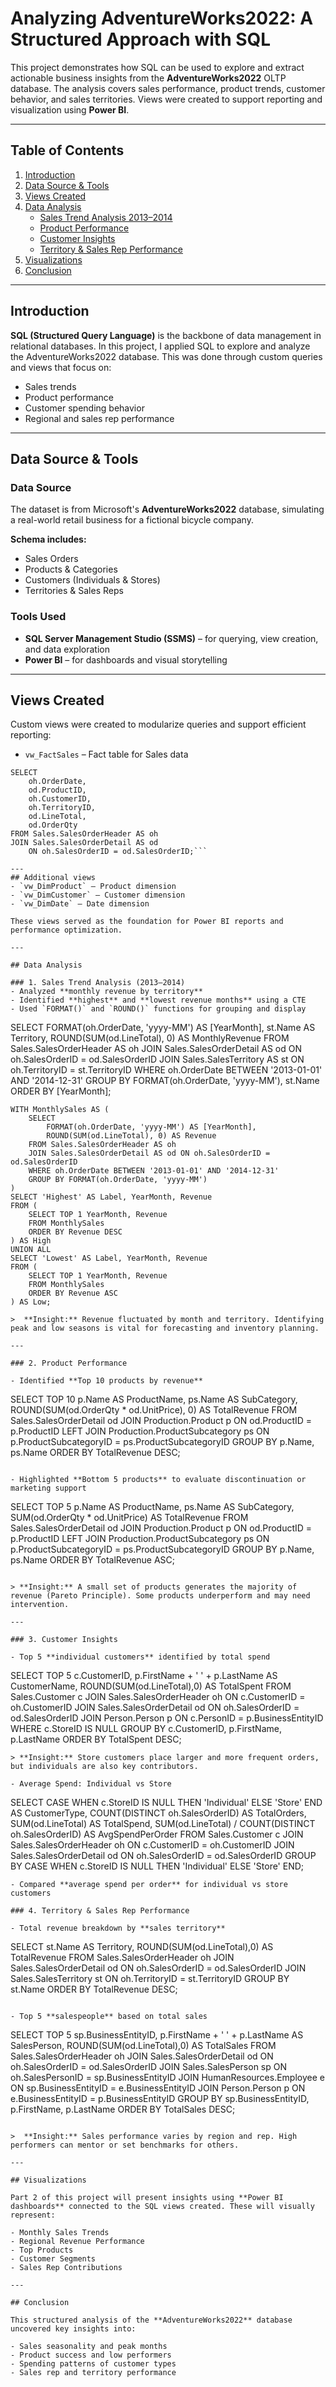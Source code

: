 # Analyzing AdventureWorks2022: A Structured Approach with SQL

This project demonstrates how SQL can be used to explore and extract actionable business insights from the **AdventureWorks2022** OLTP database. The analysis covers sales performance, product trends, customer behavior, and sales territories. Views were created to support reporting and visualization using **Power BI**.

---

## Table of Contents

1. [Introduction](#introduction)  
2. [Data Source & Tools](#data-source--tools)  
3. [Views Created](#views-created)  
4. [Data Analysis](#data-analysis)  
   - [Sales Trend Analysis 2013–2014](#sales-trend-analysis-20132014)  
   - [Product Performance](#product-performance)  
   - [Customer Insights](#customer-insights)  
   - [Territory & Sales Rep Performance](#territory--sales-rep-performance)  
5. [Visualizations](#visualizations)  
6. [Conclusion](#conclusion)

---

## Introduction

**SQL (Structured Query Language)** is the backbone of data management in relational databases. In this project, I applied SQL to explore and analyze the AdventureWorks2022 database. This was done through custom queries and views that focus on:

- Sales trends
- Product performance
- Customer spending behavior
- Regional and sales rep performance

---

## Data Source & Tools

### Data Source
The dataset is from Microsoft's **AdventureWorks2022** database, simulating a real-world retail business for a fictional bicycle company.

**Schema includes:**
- Sales Orders  
- Products & Categories  
- Customers (Individuals & Stores)  
- Territories & Sales Reps  

### Tools Used
- **SQL Server Management Studio (SSMS)** – for querying, view creation, and data exploration  
- **Power BI** – for dashboards and visual storytelling

---

## Views Created

Custom views were created to modularize queries and support efficient reporting:

- `vw_FactSales` – Fact table for Sales data
  
```CREATE VIEW dbo.vw_FactSales AS
SELECT
    oh.OrderDate,
    od.ProductID,
    oh.CustomerID,
    oh.TerritoryID,
    od.LineTotal,
    od.OrderQty
FROM Sales.SalesOrderHeader AS oh
JOIN Sales.SalesOrderDetail AS od 
    ON oh.SalesOrderID = od.SalesOrderID;```

---
## Additional views
- `vw_DimProduct` – Product dimension
- `vw_DimCustomer` – Customer dimension  
- `vw_DimDate` – Date dimension  

These views served as the foundation for Power BI reports and performance optimization.

---

## Data Analysis

### 1. Sales Trend Analysis (2013–2014)
- Analyzed **monthly revenue by territory**
- Identified **highest** and **lowest revenue months** using a CTE
- Used `FORMAT()` and `ROUND()` functions for grouping and display

```
SELECT
    FORMAT(oh.OrderDate, 'yyyy-MM') AS [YearMonth],
    st.Name AS Territory,
    ROUND(SUM(od.LineTotal), 0) AS MonthlyRevenue
FROM Sales.SalesOrderHeader AS oh
JOIN Sales.SalesOrderDetail AS od ON oh.SalesOrderID = od.SalesOrderID
JOIN Sales.SalesTerritory AS st ON oh.TerritoryID = st.TerritoryID
WHERE oh.OrderDate BETWEEN '2013-01-01' AND '2014-12-31'
GROUP BY FORMAT(oh.OrderDate, 'yyyy-MM'), st.Name
ORDER BY [YearMonth];
```
WITH MonthlySales AS (
    SELECT
        FORMAT(oh.OrderDate, 'yyyy-MM') AS [YearMonth],
        ROUND(SUM(od.LineTotal), 0) AS Revenue
    FROM Sales.SalesOrderHeader AS oh
    JOIN Sales.SalesOrderDetail AS od ON oh.SalesOrderID = od.SalesOrderID
    WHERE oh.OrderDate BETWEEN '2013-01-01' AND '2014-12-31'
    GROUP BY FORMAT(oh.OrderDate, 'yyyy-MM')
)
SELECT 'Highest' AS Label, YearMonth, Revenue
FROM (
    SELECT TOP 1 YearMonth, Revenue 
    FROM MonthlySales 
    ORDER BY Revenue DESC
) AS High
UNION ALL
SELECT 'Lowest' AS Label, YearMonth, Revenue
FROM (
    SELECT TOP 1 YearMonth, Revenue 
    FROM MonthlySales 
    ORDER BY Revenue ASC
) AS Low;

>  **Insight:** Revenue fluctuated by month and territory. Identifying peak and low seasons is vital for forecasting and inventory planning.

---

### 2. Product Performance

- Identified **Top 10 products by revenue**
```
SELECT TOP 10 
    p.Name AS ProductName,
    ps.Name AS SubCategory,
    ROUND(SUM(od.OrderQty * od.UnitPrice), 0) AS TotalRevenue
FROM Sales.SalesOrderDetail od
JOIN Production.Product p ON od.ProductID = p.ProductID
LEFT JOIN Production.ProductSubcategory ps ON p.ProductSubcategoryID = ps.ProductSubcategoryID
GROUP BY p.Name, ps.Name
ORDER BY TotalRevenue DESC;
```

- Highlighted **Bottom 5 products** to evaluate discontinuation or marketing support

```
SELECT TOP 5 
    p.Name AS ProductName,
    ps.Name AS SubCategory,
    SUM(od.OrderQty * od.UnitPrice) AS TotalRevenue
FROM Sales.SalesOrderDetail od
JOIN Production.Product p ON od.ProductID = p.ProductID
LEFT JOIN Production.ProductSubcategory ps ON p.ProductSubcategoryID = ps.ProductSubcategoryID
GROUP BY p.Name, ps.Name
ORDER BY TotalRevenue ASC;

```

> **Insight:** A small set of products generates the majority of revenue (Pareto Principle). Some products underperform and may need intervention.

---

### 3. Customer Insights

- Top 5 **individual customers** identified by total spend
```
SELECT TOP 5
    c.CustomerID,
    p.FirstName + ' ' + p.LastName AS CustomerName,
    ROUND(SUM(od.LineTotal),0) AS TotalSpent
FROM Sales.Customer c
JOIN Sales.SalesOrderHeader oh ON c.CustomerID = oh.CustomerID
JOIN Sales.SalesOrderDetail od ON oh.SalesOrderID = od.SalesOrderID
JOIN Person.Person p ON c.PersonID = p.BusinessEntityID
WHERE c.StoreID IS NULL
GROUP BY c.CustomerID, p.FirstName, p.LastName
ORDER BY TotalSpent DESC;
```
> **Insight:** Store customers place larger and more frequent orders, but individuals are also key contributors.

- Average Spend: Individual vs Store
```
SELECT 
    CASE 
        WHEN c.StoreID IS NULL THEN 'Individual' 
        ELSE 'Store' 
    END AS CustomerType,
    COUNT(DISTINCT oh.SalesOrderID) AS TotalOrders,
    SUM(od.LineTotal) AS TotalSpend,
    SUM(od.LineTotal) / COUNT(DISTINCT oh.SalesOrderID) AS AvgSpendPerOrder
FROM Sales.Customer c
JOIN Sales.SalesOrderHeader oh ON c.CustomerID = oh.CustomerID
JOIN Sales.SalesOrderDetail od ON oh.SalesOrderID = od.SalesOrderID
GROUP BY CASE WHEN c.StoreID IS NULL THEN 'Individual' ELSE 'Store' END;
```
- Compared **average spend per order** for individual vs store customers

### 4. Territory & Sales Rep Performance

- Total revenue breakdown by **sales territory**
```
SELECT 
    st.Name AS Territory,
    ROUND(SUM(od.LineTotal),0) AS TotalRevenue
FROM Sales.SalesOrderHeader oh
JOIN Sales.SalesOrderDetail od ON oh.SalesOrderID = od.SalesOrderID
JOIN Sales.SalesTerritory st ON oh.TerritoryID = st.TerritoryID
GROUP BY st.Name
ORDER BY TotalRevenue DESC;
```

- Top 5 **salespeople** based on total sales
```
SELECT TOP 5
    sp.BusinessEntityID,
    p.FirstName + ' ' + p.LastName AS SalesPerson,
    ROUND(SUM(od.LineTotal),0) AS TotalSales
FROM Sales.SalesOrderHeader oh
JOIN Sales.SalesOrderDetail od ON oh.SalesOrderID = od.SalesOrderID
JOIN Sales.SalesPerson sp ON oh.SalesPersonID = sp.BusinessEntityID
JOIN HumanResources.Employee e ON sp.BusinessEntityID = e.BusinessEntityID
JOIN Person.Person p ON e.BusinessEntityID = p.BusinessEntityID
GROUP BY sp.BusinessEntityID, p.FirstName, p.LastName
ORDER BY TotalSales DESC;
```

>  **Insight:** Sales performance varies by region and rep. High performers can mentor or set benchmarks for others.

---

## Visualizations

Part 2 of this project will present insights using **Power BI dashboards** connected to the SQL views created. These will visually represent:

- Monthly Sales Trends  
- Regional Revenue Performance  
- Top Products  
- Customer Segments  
- Sales Rep Contributions

---

## Conclusion

This structured analysis of the **AdventureWorks2022** database uncovered key insights into:

- Sales seasonality and peak months  
- Product success and low performers  
- Spending patterns of customer types  
- Sales rep and territory performance
